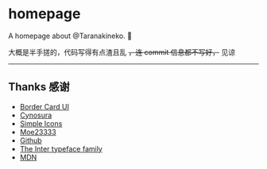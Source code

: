 # homepage

A homepage about @Taranakineko. 🚧

大概是半手搓的，代码写得有点渣且乱 ~~，连 commit 信息都不写好，~~ 见谅

---

## Thanks 感谢

  - [Border Card UI](https://stapxs.github.io/Border-Card-UI/docs/) <!--网页 UI 整体构成 + 模仿部分 css 配置-->
  - [Cynosura](https://cynosura.one/) <!--模仿部分 css 配置-->
  - [Simple Icons](https://simpleicons.org/) <!--社交链接图标显示-->
  - [Moe23333](https://moe23333.vercel.app/) <!-- Inter 字体设置参考 + 网站细节修改建议 -->
  - [Github](https://github.com) <!--作为部分调色参考-->
  - [The Inter typeface family](https://rsms.me/inter/) <!-- 使用的英文字体 -->
  - [MDN](https://developer.mozilla.org) <!-- 参考资料 -->
